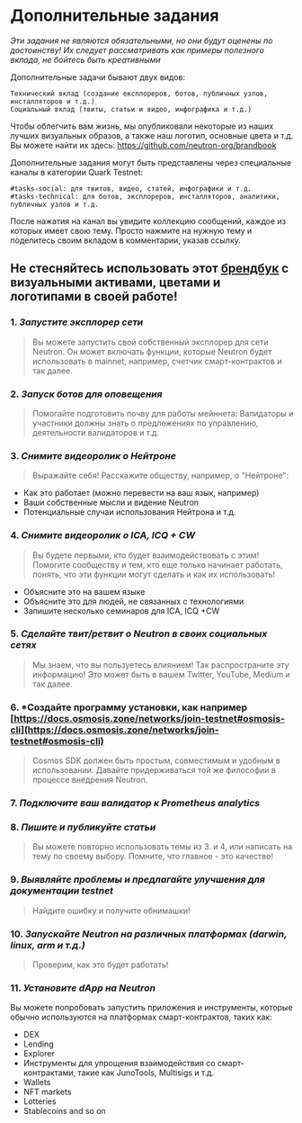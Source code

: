 # Дополнительные задания 

*Эти задания не являются обязательными, но они будут оценены по достоинству! Их следует рассматривать как примеры полезного вклада, не бойтесь быть креативными*

Дополнительные задачи бывают двух видов:

    Технический вклад (создание експлореров, ботов, публичных узлов, инсталляторов и т.д.)
    Социальный вклад (твиты, статьи и видео, инфографика и т.д.)

Чтобы облегчить вам жизнь, мы опубликовали некоторые из наших лучших визуальных образов, а также наш логотип, основные цвета и т.д. Вы можете найти их здесь: https://github.com/neutron-org/brandbook

Дополнительные задания могут быть представлены через специальные каналы в категории Quark Testnet:

    #tasks-social: для твитов, видео, статей, инфографики и т.д.
    #tasks-technical: для ботов, эксплореров, инсталляторов, аналитики, публичных узлов и т.д.

После нажатия на канал вы увидите коллекцию сообщений, каждое из которых имеет свою тему. Просто нажмите на нужную тему и поделитесь своим вкладом в комментарии, указав ссылку.

## Не стесняйтесь использовать этот [брендбук](https://drive.google.com/drive/folders/1bIUQ4-ejI7OX8zhYWZRy2nCgPGbQj6F7) с визуальными активами, цветами и логотипами в своей работе!

### 1. *Запустите эксплорер сети* <br/>
> Вы можете запустить свой собственный эксплорер для сети Neutron. Он может включать функции, которые Neutron будет использовать в mainnet, например, счетчик смарт-контрактов и так далее.

### 2. *Запуск ботов для оповещения* <br/>
> Помогайте подготовить почву для работы мейннета: Валидаторы и участники должны знать о предложениях по управлению, деятельности валидаторов и т.д.

### 3. *Снимите видеоролик о Нейтроне* <br/>
> Выражайте себя! Расскажите обществу, например, о "Нейтроне": <br/>
- Как это работает (можно перевести на ваш язык, например)
- Ваши собственные мысли и видение Neutron
- Потенциальные случаи использования Нейтрона и т.д. 

### 4. *Снимите видеоролик о ICA, ICQ + CW* <br/>
> Вы будете первыми, кто будет взаимодействовать с этим! Помогите сообществу и тем, кто еще только начинает работать, понять, что эти функции могут сделать и как их использовать!
- Объясните это на вашем языке
- Объясните это для людей, не связанных с технологиями
- Запишите несколько семинаров для ICA, ICQ +CW 

### 5. *Сделайте твит/ретвит о Neutron в своих социальных сетях* <br/>
> Мы знаем, что вы пользуетесь влиянием! Так распространите эту информацию! Это может быть в вашем Twitter, YouTube, Medium и так далее. 

### 6. *Создайте программу установки, как например [https://docs.osmosis.zone/networks/join-testnet#osmosis-cli](https://docs.osmosis.zone/networks/join-testnet#osmosis-cli) <br/>
> Cosmos SDK должен быть простым, совместимым и удобным в использовании. Давайте придерживаться той же философии в процессе внедрения Neutron. 

### 7. *Подключите ваш валидатор к Prometheus analytics* <br/>

### 8. *Пишите и публикуйте статьи* <br/>
> Вы можете повторно использовать темы из 3. и 4, или написать на тему по своему выбору. Помните, что главное - это качество! 

### 9. *Выявляйте проблемы и предлагайте улучшения для документации testnet* <br/>
> Найдите ошибку и получите обнимашки! 

### 10. *Запускайте Neutron на различных платформах (darwin, linux, arm и т.д.)* <br/>
> Проверим, как это будет работать! 

### 11. *Установите dApp на Neutron* 
Вы можете попробовать запустить приложения и инструменты, которые обычно используются на платформах смарт-контрактов, таких как:
- DEX
- Lending
- Explorer
- Инструменты для упрощения взаимодействия со смарт-контрактами, такие как JunoTools, Multisigs и т.д.
- Wallets
- NFT markets
- Lotteries
- Stablecoins and so on 